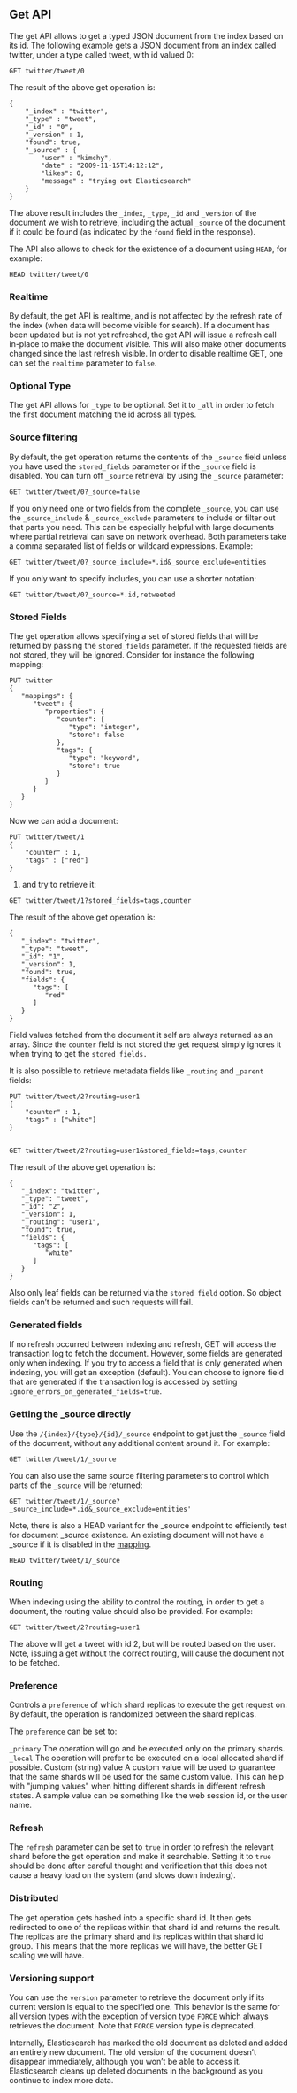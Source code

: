 ## Get API

The get API allows to get a typed JSON document from the index based on its id. The following example gets a JSON document from an index called twitter, under a type called tweet, with id valued 0:
    
    
    GET twitter/tweet/0

The result of the above get operation is:
    
    
    {
        "_index" : "twitter",
        "_type" : "tweet",
        "_id" : "0",
        "_version" : 1,
        "found": true,
        "_source" : {
            "user" : "kimchy",
            "date" : "2009-11-15T14:12:12",
            "likes": 0,
            "message" : "trying out Elasticsearch"
        }
    }

The above result includes the `_index`, `_type`, `_id` and `_version` of the document we wish to retrieve, including the actual `_source` of the document if it could be found (as indicated by the `found` field in the response).

The API also allows to check for the existence of a document using `HEAD`, for example:
    
    
    HEAD twitter/tweet/0

### Realtime

By default, the get API is realtime, and is not affected by the refresh rate of the index (when data will become visible for search). If a document has been updated but is not yet refreshed, the get API will issue a refresh call in-place to make the document visible. This will also make other documents changed since the last refresh visible. In order to disable realtime GET, one can set the `realtime` parameter to `false`.

### Optional Type

The get API allows for `_type` to be optional. Set it to `_all` in order to fetch the first document matching the id across all types.

### Source filtering

By default, the get operation returns the contents of the `_source` field unless you have used the `stored_fields` parameter or if the `_source` field is disabled. You can turn off `_source` retrieval by using the `_source` parameter:
    
    
    GET twitter/tweet/0?_source=false

If you only need one or two fields from the complete `_source`, you can use the `_source_include` & `_source_exclude` parameters to include or filter out that parts you need. This can be especially helpful with large documents where partial retrieval can save on network overhead. Both parameters take a comma separated list of fields or wildcard expressions. Example:
    
    
    GET twitter/tweet/0?_source_include=*.id&_source_exclude=entities

If you only want to specify includes, you can use a shorter notation:
    
    
    GET twitter/tweet/0?_source=*.id,retweeted

### Stored Fields

The get operation allows specifying a set of stored fields that will be returned by passing the `stored_fields` parameter. If the requested fields are not stored, they will be ignored. Consider for instance the following mapping:
    
    
    PUT twitter
    {
       "mappings": {
          "tweet": {
             "properties": {
                "counter": {
                   "type": "integer",
                   "store": false
                },
                "tags": {
                   "type": "keyword",
                   "store": true
                }
             }
          }
       }
    }

Now we can add a document:
    
    
    PUT twitter/tweet/1
    {
        "counter" : 1,
        "tags" : ["red"]
    }

  1. and try to retrieve it: 


    
    
    GET twitter/tweet/1?stored_fields=tags,counter

The result of the above get operation is:
    
    
    {
       "_index": "twitter",
       "_type": "tweet",
       "_id": "1",
       "_version": 1,
       "found": true,
       "fields": {
          "tags": [
             "red"
          ]
       }
    }

Field values fetched from the document it self are always returned as an array. Since the `counter` field is not stored the get request simply ignores it when trying to get the `stored_fields.`

It is also possible to retrieve metadata fields like `_routing` and `_parent` fields:
    
    
    PUT twitter/tweet/2?routing=user1
    {
        "counter" : 1,
        "tags" : ["white"]
    }
    
    
    GET twitter/tweet/2?routing=user1&stored_fields=tags,counter

The result of the above get operation is:
    
    
    {
       "_index": "twitter",
       "_type": "tweet",
       "_id": "2",
       "_version": 1,
       "_routing": "user1",
       "found": true,
       "fields": {
          "tags": [
             "white"
          ]
       }
    }

Also only leaf fields can be returned via the `stored_field` option. So object fields can’t be returned and such requests will fail.

### Generated fields

If no refresh occurred between indexing and refresh, GET will access the transaction log to fetch the document. However, some fields are generated only when indexing. If you try to access a field that is only generated when indexing, you will get an exception (default). You can choose to ignore field that are generated if the transaction log is accessed by setting `ignore_errors_on_generated_fields=true`.

### Getting the _source directly

Use the `/{index}/{type}/{id}/_source` endpoint to get just the `_source` field of the document, without any additional content around it. For example:
    
    
    GET twitter/tweet/1/_source

You can also use the same source filtering parameters to control which parts of the `_source` will be returned:
    
    
    GET twitter/tweet/1/_source?_source_include=*.id&_source_exclude=entities'

Note, there is also a HEAD variant for the _source endpoint to efficiently test for document _source existence. An existing document will not have a _source if it is disabled in the [mapping](mapping-source-field.html).
    
    
    HEAD twitter/tweet/1/_source

### Routing

When indexing using the ability to control the routing, in order to get a document, the routing value should also be provided. For example:
    
    
    GET twitter/tweet/2?routing=user1

The above will get a tweet with id 2, but will be routed based on the user. Note, issuing a get without the correct routing, will cause the document not to be fetched.

### Preference

Controls a `preference` of which shard replicas to execute the get request on. By default, the operation is randomized between the shard replicas.

The `preference` can be set to:

`_primary`
     The operation will go and be executed only on the primary shards. 
`_local`
     The operation will prefer to be executed on a local allocated shard if possible. 
Custom (string) value 
     A custom value will be used to guarantee that the same shards will be used for the same custom value. This can help with "jumping values" when hitting different shards in different refresh states. A sample value can be something like the web session id, or the user name. 

### Refresh

The `refresh` parameter can be set to `true` in order to refresh the relevant shard before the get operation and make it searchable. Setting it to `true` should be done after careful thought and verification that this does not cause a heavy load on the system (and slows down indexing).

### Distributed

The get operation gets hashed into a specific shard id. It then gets redirected to one of the replicas within that shard id and returns the result. The replicas are the primary shard and its replicas within that shard id group. This means that the more replicas we will have, the better GET scaling we will have.

### Versioning support

You can use the `version` parameter to retrieve the document only if its current version is equal to the specified one. This behavior is the same for all version types with the exception of version type `FORCE` which always retrieves the document. Note that `FORCE` version type is deprecated.

Internally, Elasticsearch has marked the old document as deleted and added an entirely new document. The old version of the document doesn’t disappear immediately, although you won’t be able to access it. Elasticsearch cleans up deleted documents in the background as you continue to index more data.
